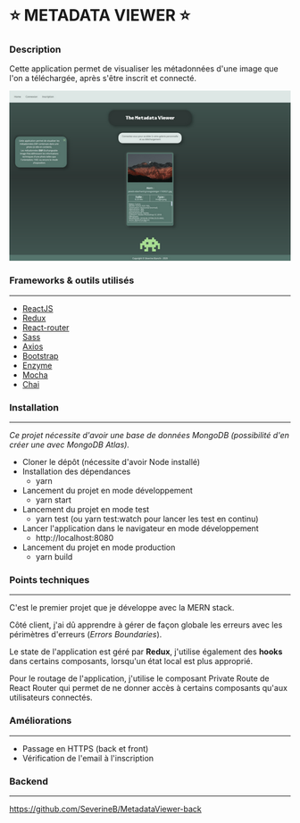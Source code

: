 :star: METADATA VIEWER :star:
===========================

### Description

Cette application permet de visualiser les métadonnées d'une image que l'on a téléchargée, après s'être inscrit et connecté.

![](https://github.com/SeverineB/MetadataViewer-front/blob/main/metadata-capture-thumb.png)

### Frameworks & outils utilisés
----------------------------------

* [ReactJS](https://fr.reactjs.org/)
* [Redux](https://redux.js.org/)
* [React-router](https://reactrouter.com/)
* [Sass](https://sass-lang.com/)
* [Axios](https://github.com/axios/axios)
* [Bootstrap](https://react-bootstrap.github.io/)
* [Enzyme](https://www.npmjs.com/package/enzyme)
* [Mocha](https://mochajs.org/)
* [Chai](https://www.chaijs.com/)

### Installation
----------------

*Ce projet nécessite d'avoir une base de données MongoDB (possibilité d'en créer une avec MongoDB Atlas).*

* Cloner le dépôt (nécessite d'avoir Node installé)
* Installation des dépendances
  - yarn
* Lancement du projet en mode développement
  - yarn start
* Lancement du projet en mode test
  - yarn test (ou yarn test:watch pour lancer les test en continu)
* Lancer l'application dans le navigateur en mode développement
  - http://localhost:8080
* Lancement du projet en mode production
  - yarn build

### Points techniques
---------------------

C'est le premier projet que je développe avec la MERN stack.

Côté client, j'ai dû apprendre à gérer de façon globale les erreurs avec les périmètres d'erreurs (*Errors Boundaries*).

Le state de l'application est géré par **Redux**, j'utilise également des **hooks** dans certains composants, lorsqu'un état local est plus approprié.

Pour le routage de l'application, j'utilise le composant Private Route de React Router qui permet de ne donner accès à certains composants qu'aux utilisateurs connectés.

### Améliorations
-----------------

* Passage en HTTPS (back et front)
* Vérification de l'email à l'inscription

### Backend
-----------

https://github.com/SeverineB/MetadataViewer-back

